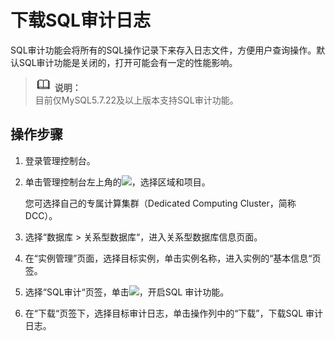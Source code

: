 # 下载SQL审计日志<a name="TOPIC_0142028522"></a>

SQL审计功能会将所有的SQL操作记录下来存入日志文件，方便用户查询操作。默认SQL审计功能是关闭的，打开可能会有一定的性能影响。

>![](public_sys-resources/icon-note.gif) **说明：**   
>目前仅MySQL5.7.22及以上版本支持SQL审计功能。  

## 操作步骤<a name="sd4bc21457f8540e5bfecb0940ede7552"></a>

1.  登录管理控制台。
2.  单击管理控制台左上角的![](figures/image_0142028501.png)，选择区域和项目。

    您可选择自己的专属计算集群（Dedicated Computing Cluster，简称DCC）。

3.  选择“数据库  \>  关系型数据库“，进入关系型数据库信息页面。
4.  在“实例管理”页面，选择目标实例，单击实例名称，进入实例的“基本信息“页签。
5.  选择“SQL审计“页签，单击![](figures/image_0142028497.png)，开启SQL 审计功能。
6.  在“下载“页签下，选择目标审计日志，单击操作列中的“下载”，下载SQL 审计日志。


